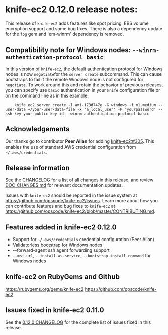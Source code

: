 <!---
This file is reset every time a new release is done. The contents of this file are for the currently unreleased version.

Example Note:

## Example Heading
Details about the thing that changed that needs to get included in the Release Notes in markdown.
-->
# knife-ec2 0.12.0 release notes:

This release of `knife-ec2` adds features like spot pricing, EBS volume encryption support and some bug fixes. There is also a dependency update for the `fog` gem and 'em-winrm' dependency is removed.

## Compatibility note for Windows nodes: `--winrm-authentication-protocol basic`
In this version of `knife-ec2`, the default authentication protocol
for Windows nodes is now `negotiate`for the `server create` subcommand. This can
cause bootstraps to fail if the remote Windows node is not configured
for `negotiate`. To work around this and retain the behavior of
previous releases, you can specify use `basic` authentication in your
`knife` configuration file or on the command line  as in
this example:

        knife ec2 server create -I ami-173d747e -G windows -f m1.medium --user-data ~/your-user-data-file -x 'a_local_user' -P 'yourpassword' --ssh-key your-public-key-id --winrm-authentication-protocol basic

## Acknowledgements
Our thanks go to contributor **Peer Allan** for adding
[knife-ec2:#305](https://github.com/chef/knife-ec2/pull/305). This
enables the use of standard AWS credential configuration from `~/.aws/credentials`.

## Release information

See the [CHANGELOG](https://github.com/chef/knife-ec2/blob/0.12.0/CHANGELOG.md) for a list of all changes in this release, and review
[DOC_CHANGES.md](https://github.com/chef/knife-ec2/blob/0.12.0/DOC_CHANGES.md) for relevant documentation updates.

Issues with `knife-ec2` should be reported in the issue system at
https://github.com/opscode/knife-ec2/issues. Learn more about how you can
contribute features and bug fixes to `knife-ec2` at https://github.com/opscode/knife-ec2/blob/master/CONTRIBUTING.md.

## Features added in knife-ec2 0.12.0

* Support for `~/.aws/credentials` credential configuration (Peer Allan)
* Validatorless bootstrap for Windows nodes
* --forward-agent ssh agent forwarding support
* `--msi-url`, `--install-as-service`, `--bootstrap-install-command`
  for Windows nodes

## knife-ec2 on RubyGems and Github
https://rubygems.org/gems/knife-ec2
https://github.com/opscode/knife-ec2

## Issues fixed in knife-ec2 0.11.0
See the [0.12.0 CHANGELOG](https://github.com/chef/knife-ec2/blob/0.12.0/CHANGELOG.md)
for the complete list of issues fixed in this release.
